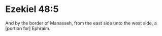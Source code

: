 # Ezekiel 48:5

And by the border of Manasseh, from the east side unto the west side, a [portion for] Ephraim.